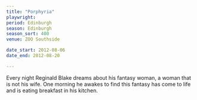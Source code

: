 ```yaml
---
title: "Porphyria"
playwright:
period: Edinburgh
season: Edinburgh
season_sort: 400
venue: ZOO Southside

date_start: 2012-08-06
date_end: 2012-08-20

---
```

Every night Reginald Blake dreams about his fantasy woman, a woman that is not his wife. One morning he awakes to find this fantasy has come to life and is eating breakfast in his kitchen.
